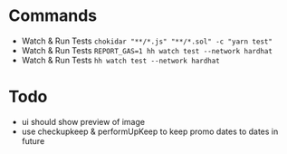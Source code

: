 # Commands

- Watch & Run Tests `chokidar "**/*.js" "**/*.sol" -c "yarn test"`
- Watch & Run Tests `REPORT_GAS=1 hh watch test --network hardhat`
- Watch & Run Tests `hh watch test --network hardhat`

# Todo

- ui should show preview of image
- use checkupkeep & performUpKeep to keep promo dates to dates in future